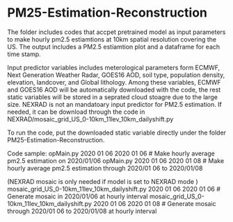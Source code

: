 # PM25-Estimation-Reconstruction

The folder includes codes that accpet pretrained model as input parameters to make hourly pm2.5 estiamtions at 10km spatial resolution covering the US. 
The output includes a PM2.5 estiamtion plot and a dataframe for each time stamp.

Input predictor variables includes meterological parameters form ECMWF, Next Generation Weather Radar, GOES16 AOD, soil type, population density, elevation, 
landcover, and Global lithology. Among these variables, ECMWF and GOES16 AOD will be automatically downloaded with the code, the rest static variables will be stored in a seprated cloud stoagre due to the large size.  NEXRAD is not an mandatoary input predictor for PM2.5 estimation. If needed, it can be download
through the code in NEXRAD/mosaic_grid_US_0-10km_11lev_10km_dailyshift.py



To run the code, put the downloaded static variable directly under the folder PM25-Estimation-Reconstruction.

Code sample:
opMain.py 2020 01 06 2020 01 06   # Make hourly average pm2.5 estimation on 2020/01/06 
opMain.py 2020 01 06 2020 01 08   # Make hourly average pm2.5 estimation through  2020/01 06 to 2020/01/08 

(NEXRAD mosaic is only needed if model is set to NEXRAD mode )
mosaic_grid_US_0-10km_11lev_10km_dailyshift.py 2020 01 06 2020 01 06 # Generate mosaic in 2020/01/06 at hourly interval 
mosaic_grid_US_0-10km_11lev_10km_dailyshift.py 2020 01 06 2020 01 08 # Generate mosaic through 2020/01 06 to 2020/01/08 at hourly interval





